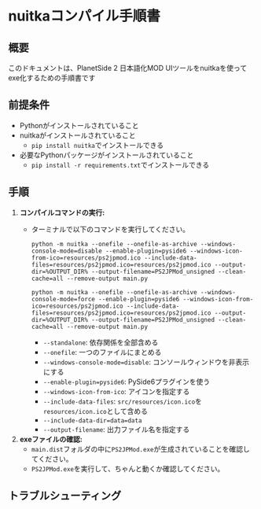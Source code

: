 # nuitkaコンパイル手順書

## 概要

このドキュメントは、PlanetSide 2 日本語化MOD UIツールをnuitkaを使ってexe化するための手順書です

## 前提条件

*   Pythonがインストールされていること
*   nuitkaがインストールされていること
    *   `pip install nuitka`でインストールできる
*   必要なPythonパッケージがインストールされていること
    *   `pip install -r requirements.txt`でインストールできる

## 手順


1.  **コンパイルコマンドの実行:**
    *   ターミナルで以下のコマンドを実行してください。

        ```
        python -m nuitka --onefile --onefile-as-archive --windows-console-mode=disable --enable-plugin=pyside6 --windows-icon-from-ico=resources/ps2jpmod.ico --include-data-files=resources/ps2jpmod.ico=resources/ps2jpmod.ico --output-dir=%OUTPUT_DIR% --output-filename=PS2JPMod_unsigned --clean-cache=all --remove-output main.py
        ```

        ```
        python -m nuitka --onefile --onefile-as-archive --windows-console-mode=force --enable-plugin=pyside6 --windows-icon-from-ico=resources/ps2jpmod.ico --include-data-files=resources/ps2jpmod.ico=resources/ps2jpmod.ico --output-dir=%OUTPUT_DIR% --output-filename=PS2JPMod_unsigned --clean-cache=all --remove-output main.py
        ```

        *   `--standalone`: 依存関係を全部含める
        *   `--onefile`: 一つのファイルにまとめる
        *   `--windows-console-mode=disable`: コンソールウィンドウを非表示にする
        *   `--enable-plugin=pyside6`: PySide6プラグインを使う
        *   `--windows-icon-from-ico`: アイコンを指定する
        *   `--include-data-files`: `src/resources/icon.ico`を`resources/icon.ico`として含める
        *   `--include-data-dir=data=data`
        *   `--output-filename`: 出力ファイル名を指定する
2.  **exeファイルの確認:**
    *   `main.dist`フォルダの中に`PS2JPMod.exe`が生成されていることを確認してください。
    *   `PS2JPMod.exe`を実行して、ちゃんと動くか確認してください。

## トラブルシューティング